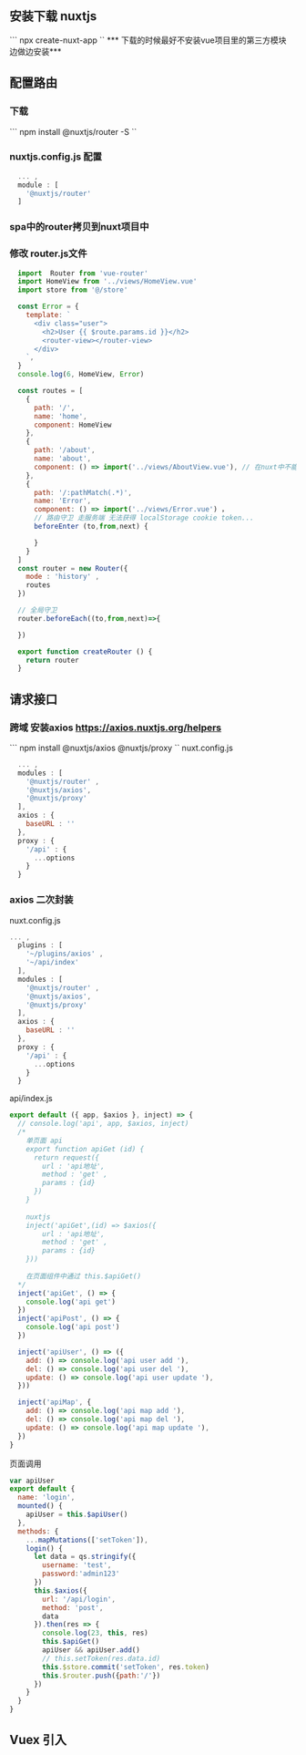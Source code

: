 

## 安装下载 nuxtjs
``` npx create-nuxt-app ``
*** 下载的时候最好不安装vue项目里的第三方模块 边做边安装*** 

## 配置路由
  ### 下载 
  ``` npm install @nuxtjs/router -S `` 
  ### nuxtjs.config.js 配置
  ``` javascript 
    ... ,
    module : [
      '@nuxtjs/router'
    ]

  ```
  ### spa中的router拷贝到nuxt项目中

  ### 修改 router.js文件

  ```  javascript 
    import  Router from 'vue-router'
    import HomeView from '../views/HomeView.vue'
    import store from '@/store'

    const Error = {
      template: `
        <div class="user">
          <h2>User {{ $route.params.id }}</h2>
          <router-view></router-view>
        </div>
      `,
    }
    console.log(6, HomeView, Error)

    const routes = [
      {
        path: '/',
        name: 'home',
        component: HomeView
      },
      {
        path: '/about',
        name: 'about',
        component: () => import('../views/AboutView.vue'), // 在nuxt中不能使用 webpack默认的懒加载
      },
      {
        path: '/:pathMatch(.*)',
        name: 'Error',
        component: () => import('../views/Error.vue') ，
        // 路由守卫 走服务端 无法获得 localStorage cookie token...  
        beforeEnter (to,from,next) {

        }
      }
    ]
    const router = new Router({
      mode : 'history' ,
      routes 
    })

    // 全局守卫
    router.beforeEach((to,from,next)=>{

    })

    export function createRouter () {
      return router
    }

  ```

## 请求接口

  ### 跨域 安装axios  https://axios.nuxtjs.org/helpers
  ``` npm install @nuxtjs/axios @nuxtjs/proxy `` 
  nuxt.config.js 
  ``` javascript 
    ... ,
    modules : [
      '@nuxtjs/router' ,
      '@nuxtjs/axios',
      '@nuxtjs/proxy'
    ],
    axios : {
      baseURL : '' 
    },
    proxy : {
      '/api' : {
        ...options
      }
    }

  ```

  ### axios 二次封装
  nuxt.config.js 
  ``` javascript 
  ... ,
    plugins : [
      '~/plugins/axios' ,
      '~/api/index'
    ],
    modules : [
      '@nuxtjs/router' ,
      '@nuxtjs/axios',
      '@nuxtjs/proxy'
    ],
    axios : {
      baseURL : '' 
    },
    proxy : {
      '/api' : {
        ...options
      }
    }
  ```

  api/index.js
  ``` javascript 
  export default ({ app, $axios }, inject) => {
    // console.log('api', app, $axios, inject)
    /*
      单页面 api 
      export function apiGet (id) {
        return request({
          url : 'api地址',
          method : 'get' ,
          params : {id}
        })
      }
      
      nuxtjs 
      inject('apiGet',(id) => $axios({
          url : 'api地址',
          method : 'get' ,
          params : {id}
      }))
          
      在页面组件中通过 this.$apiGet()
    */
    inject('apiGet', () => {
      console.log('api get')
    })
    inject('apiPost', () => {
      console.log('api post')
    })

    inject('apiUser', () => ({
      add: () => console.log('api user add '),
      del: () => console.log('api user del '),
      update: () => console.log('api user update '),
    }))

    inject('apiMap', {
      add: () => console.log('api map add '),
      del: () => console.log('api map del '),
      update: () => console.log('api map update '),
    })
  }

  ```
  页面调用
  ``` javascript  
  var apiUser 
  export default {
    name: 'login',
    mounted() {
      apiUser = this.$apiUser()
    },
    methods: {
      ...mapMutations(['setToken']),
      login() {
        let data = qs.stringify({
          username: 'test',
          password:'admin123' 
        })
        this.$axios({
          url: '/api/login',
          method: 'post',
          data
        }).then(res => {
          console.log(23, this, res)
          this.$apiGet()
          apiUser && apiUser.add()
          // this.setToken(res.data.id)
          this.$store.commit('setToken', res.token)
          this.$router.push({path:'/'})
        })
      }
    }
  }

  ```



## Vuex 引入 

  ###   




##  

  ### 



##  

  ###   